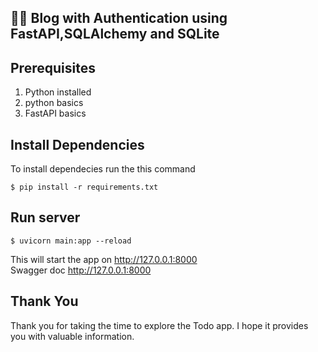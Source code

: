 ## 📔🔐	Blog with Authentication using FastAPI,SQLAlchemy and SQLite
## Prerequisites
1. Python installed
2. python basics
3. FastAPI basics
## Install Dependencies
To install dependecies run the this command
```
$ pip install -r requirements.txt
```
## Run server
```
$ uvicorn main:app --reload
```
This will start the app on http://127.0.0.1:8000 \
Swagger doc http://127.0.0.1:8000
## Thank You
Thank you for taking the time to explore the Todo app. I hope it provides you with valuable information.
